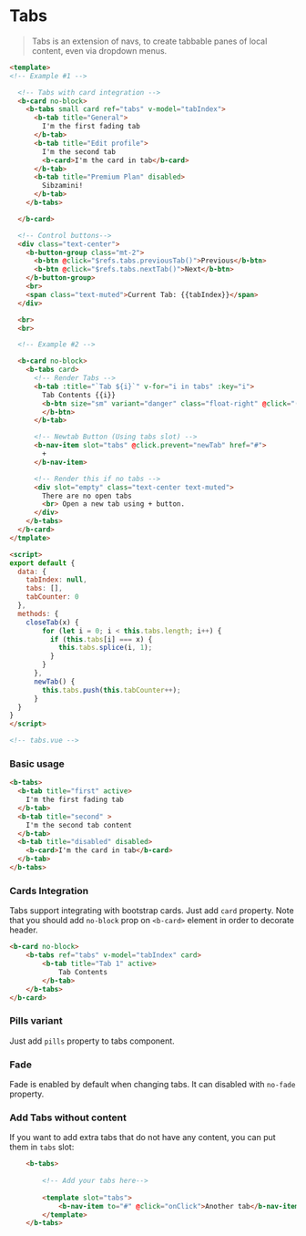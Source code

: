 # Tabs

> Tabs is an extension of navs, to create tabbable panes of local content, even via dropdown menus.

```html
<template>
<!-- Example #1 -->

  <!-- Tabs with card integration -->
  <b-card no-block>
    <b-tabs small card ref="tabs" v-model="tabIndex">
      <b-tab title="General">
        I'm the first fading tab
      </b-tab>
      <b-tab title="Edit profile">
        I'm the second tab
        <b-card>I'm the card in tab</b-card>
      </b-tab>
      <b-tab title="Premium Plan" disabled>
        Sibzamini!
      </b-tab>
    </b-tabs>

  </b-card>

  <!-- Control buttons-->
  <div class="text-center">
    <b-button-group class="mt-2">
      <b-btn @click="$refs.tabs.previousTab()">Previous</b-btn>
      <b-btn @click="$refs.tabs.nextTab()">Next</b-btn>
    </b-button-group>
    <br>
    <span class="text-muted">Current Tab: {{tabIndex}}</span>
  </div>

  <br>
  <br>

  <!-- Example #2 -->

  <b-card no-block>
    <b-tabs card>
      <!-- Render Tabs -->
      <b-tab :title="`Tab ${i}`" v-for="i in tabs" :key="i">
        Tab Contents {{i}}
        <b-btn size="sm" variant="danger" class="float-right" @click="()=>closeTab(i)">Close tab
        </b-btn>
      </b-tab>

      <!-- Newtab Button (Using tabs slot) -->
      <b-nav-item slot="tabs" @click.prevent="newTab" href="#">
        +
      </b-nav-item>

      <!-- Render this if no tabs -->
      <div slot="empty" class="text-center text-muted">
        There are no open tabs
        <br> Open a new tab using + button.
      </div>
    </b-tabs>
  </b-card>
</tmplate>

<script>
export default {
  data: {
    tabIndex: null,
    tabs: [],
    tabCounter: 0
  },
  methods: {
    closeTab(x) {
        for (let i = 0; i < this.tabs.length; i++) {
          if (this.tabs[i] === x) {
            this.tabs.splice(i, 1);
          }
        }
      },
      newTab() {
        this.tabs.push(this.tabCounter++);
      }
  }
}
</script>

<!-- tabs.vue -->
```

### Basic usage

```html
<b-tabs>
  <b-tab title="first" active>
    I'm the first fading tab
  </b-tab>
  <b-tab title="second" >
    I'm the second tab content
  </b-tab>
  <b-tab title="disabled" disabled>
    <b-card>I'm the card in tab</b-card>
  </b-tab>
</b-tabs>
```

### Cards Integration

Tabs support integrating with bootstrap cards. Just add `card` property. Note that you should add `no-block` prop on `<b-card>` element in order to decorate header.

```html
<b-card no-block>
    <b-tabs ref="tabs" v-model="tabIndex" card>
        <b-tab title="Tab 1" active>
            Tab Contents
        </b-tab>
    </b-tabs>
</b-card>
```

### Pills variant

Just add `pills` property to tabs component.

### Fade

Fade is enabled by default when changing tabs. It can disabled with `no-fade` property.

### Add Tabs without content

If you want to add extra tabs that do not have any content, you can put them in `tabs` slot:

```html
    <b-tabs>
    
        <!-- Add your tabs here-->
    
        <template slot="tabs">
            <b-nav-item to="#" @click="onClick">Another tab</b-nav-item>
        </template>
    </b-tabs>
```
